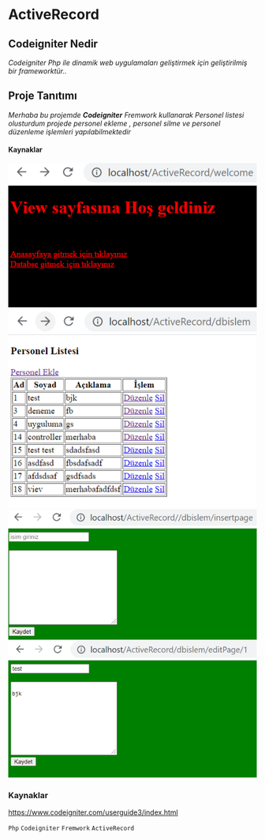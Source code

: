# ActiveRecord

## Codeigniter Nedir 

*Codeigniter Php ile dinamik web uygulamaları geliştirmek için geliştirilmiş bir frameworktür..*

## Proje Tanıtımı 

*Merhaba bu projemde **Codeigniter** Fremwork kullanarak Personel listesi olusturdum projede personel ekleme , personel silme ve personel düzenleme işlemleri yapılabilmektedir* 

#### Kaynaklar ####
![anasayfa](https://github.com/emreilhangithub/ActiveRecord/blob/main/images/anasayfa.PNG)
![liste](https://github.com/emreilhangithub/ActiveRecord/blob/main/images/liste.PNG)
![ekle](https://github.com/emreilhangithub/ActiveRecord/blob/main/images/ekle.PNG)
![duzenle](https://github.com/emreilhangithub/ActiveRecord/blob/main/images/duzenle.PNG)


### Kaynaklar ###
https://www.codeigniter.com/userguide3/index.html

```Php``` ```Codeigniter``` ```Fremwork``` ```ActiveRecord```

 

